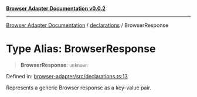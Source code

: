 [**Browser Adapter Documentation v0.0.2**](../../README.md)

***

[Browser Adapter Documentation](../../modules.md) / [declarations](../README.md) / BrowserResponse

# Type Alias: BrowserResponse

> **BrowserResponse**: `unknown`

Defined in: [browser-adapter/src/declarations.ts:13](https://github.com/stonemjs/browser-adapter/blob/6ef18a8abc30e2ff2b6f68150987322f98457246/src/declarations.ts#L13)

Represents a generic Browser response as a key-value pair.
